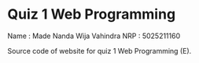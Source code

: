 # Quiz 1 Web Programming
Name  : Made Nanda Wija Vahindra
NRP   : 5025211160

Source code of website for quiz 1 Web Programming (E).
